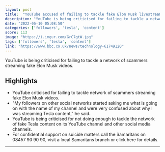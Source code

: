 ```yaml
---
layout: post
title:  "YouTube accused of failing to tackle fake Elon Musk livestream scams"
description: "YouTube is being criticised for failing to tackle a network of scammers streaming fake Elon Musk videos."
date: "2022-06-10 05:08:50"
categories: ['followers', 'tesla', 'content']
score: 113
image: "https://i.imgur.com/GrC7gtW.jpg"
tags: ['followers', 'tesla', 'content']
link: "https://www.bbc.co.uk/news/technology-61749120"
---
```


YouTube is being criticised for failing to tackle a network of scammers streaming fake Elon Musk videos.

## Highlights

- YouTube criticised for failing to tackle network of scammers streaming fake Elon Musk videos.
- "My followers on other social networks started asking me what is going on with the name of my channel and were very confused about why I was streaming Tesla content," he said.
- YouTube is being criticised for not doing enough to tackle the network of fake Tesla content on its YouTube channel and other social media channels.
- For confidential support on suicide matters call the Samaritans on 08457 90 90 90, visit a local Samaritans branch or click here for details.

---
